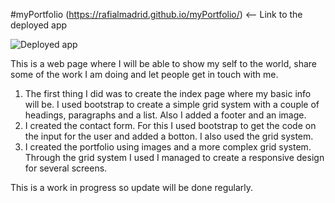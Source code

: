 #myPortfolio (https://rafialmadrid.github.io/myPortfolio/) <-- Link to the deployed app

<img src="portfolioSample.png" alt="Deployed app">

This is a web page where I will be able to show my self to the world, share some of the work I am doing and let people get in touch with me.

1. The first thing I did was to create the index page where my basic info will be. I used bootstrap to create a simple grid system with a couple of headings, paragraphs and a list. Also I added a footer and an image.
2. I created the contact form. For this I used bootstrap to get the code on the input for the user and added a botton. I also used the grid system.
3. I created the portfolio using images and a more complex grid system. Through the grid system I used I managed to create a responsive design for several screens.

This is a work in progress so update will be done regularly.